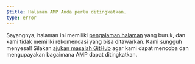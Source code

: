```yaml
---
$title: Halaman AMP Anda perlu ditingkatkan.
type: error
---
```


Sayangnya, halaman ini memiliki [pengalaman halaman](https://developers.google.com/search/docs/guides/page-experience) yang buruk, dan kami tidak memiliki rekomendasi yang bisa ditawarkan. Kami sungguh menyesal! Silakan [ajukan masalah GitHub](https://github.com/ampproject/amphtml/issues/new?assignees=&labels=Type%3A+Page+experience&template=page-experience.md&title=Page+experience+issue) agar kami dapat mencoba dan mengupayakan bagaimana AMP dapat ditingkatkan.
